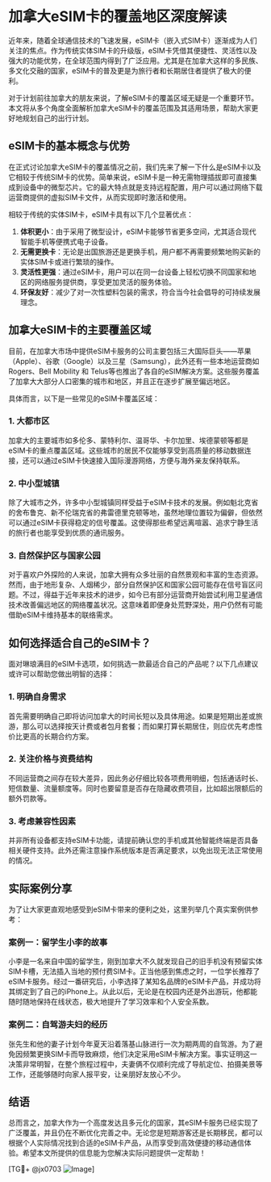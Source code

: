 # 加拿大eSIM卡的覆盖地区深度解读

近年来，随着全球通信技术的飞速发展，eSIM卡（嵌入式SIM卡）逐渐成为人们关注的焦点。作为传统实体SIM卡的升级版，eSIM卡凭借其便捷性、灵活性以及强大的功能优势，在全球范围内得到了广泛应用。尤其是在加拿大这样的多民族、多文化交融的国家，eSIM卡的普及更是为旅行者和长期居住者提供了极大的便利。

对于计划前往加拿大的朋友来说，了解eSIM卡的覆盖区域无疑是一个重要环节。本文将从多个角度全面解析加拿大eSIM卡的覆盖范围及其适用场景，帮助大家更好地规划自己的出行计划。

## eSIM卡的基本概念与优势

在正式讨论加拿大eSIM卡的覆盖情况之前，我们先来了解一下什么是eSIM卡以及它相较于传统SIM卡的优势。简单来说，eSIM卡是一种无需物理插拔即可直接集成到设备中的微型芯片。它的最大特点就是支持远程配置，用户可以通过网络下载运营商提供的虚拟SIM卡文件，从而实现即时激活和使用。

相较于传统的实体SIM卡，eSIM卡具有以下几个显著优点：

1. **体积更小**：由于采用了微型设计，eSIM卡能够节省更多空间，尤其适合现代智能手机等便携式电子设备。
2. **无需更换卡**：无论是出国旅游还是更换手机，用户都不再需要频繁地购买新的实体SIM卡或进行繁琐的操作。
3. **灵活性更强**：通过eSIM卡，用户可以在同一台设备上轻松切换不同国家和地区的网络服务提供商，享受更加灵活的服务体验。
4. **环保友好**：减少了对一次性塑料包装的需求，符合当今社会倡导的可持续发展理念。

## 加拿大eSIM卡的主要覆盖区域

目前，在加拿大市场中提供eSIM卡服务的公司主要包括三大国际巨头——苹果（Apple）、谷歌（Google）以及三星（Samsung），此外还有一些本地运营商如Rogers、Bell Mobility 和 Telus等也推出了各自的eSIM解决方案。这些服务覆盖了加拿大大部分人口密集的城市和地区，并且正在逐步扩展至偏远地区。

具体而言，以下是一些常见的eSIM卡覆盖区域：

### 1. 大都市区

加拿大的主要城市如多伦多、蒙特利尔、温哥华、卡尔加里、埃德蒙顿等都是eSIM卡的重点覆盖区域。这些城市的居民不仅能够享受到高质量的移动数据连接，还可以通过eSIM卡快速接入国际漫游网络，方便与海外亲友保持联系。

### 2. 中小型城镇

除了大城市之外，许多中小型城镇同样受益于eSIM卡技术的发展。例如魁北克省的舍布鲁克、新不伦瑞克省的弗雷德里克顿等地，虽然地理位置较为偏僻，但依然可以通过eSIM卡获得稳定的信号覆盖。这使得那些希望远离喧嚣、追求宁静生活的旅行者也能享受到优质的通讯服务。

### 3. 自然保护区与国家公园

对于喜欢户外探险的人来说，加拿大拥有众多壮丽的自然景观和丰富的生态资源。然而，由于地形复杂、人烟稀少，部分自然保护区和国家公园可能存在信号盲区问题。不过，得益于近年来技术的进步，如今已有部分运营商开始尝试利用卫星通信技术改善偏远地区的网络覆盖状况。这意味着即便身处荒野深处，用户仍然有可能借助eSIM卡维持基本的联络需求。

## 如何选择适合自己的eSIM卡？

面对琳琅满目的eSIM卡选项，如何挑选一款最适合自己的产品呢？以下几点建议或许可以帮助您做出明智的选择：

### 1. 明确自身需求

首先需要明确自己即将访问加拿大的时间长短以及具体用途。如果是短期出差或旅游，那么可以选择按天计费或者包月套餐；而如果打算长期居住，则应优先考虑性价比更高的长期合约方案。

### 2. 关注价格与资费结构

不同运营商之间存在较大差异，因此务必仔细比较各项费用明细，包括通话时长、短信数量、流量额度等。同时也要留意是否存在隐藏收费项目，比如超出限额后的额外罚款等。

### 3. 考虑兼容性因素

并非所有设备都支持eSIM卡功能，请提前确认您的手机或其他智能终端是否具备相关硬件支持。此外还需注意操作系统版本是否满足要求，以免出现无法正常使用的情况。

## 实际案例分享

为了让大家更直观地感受到eSIM卡带来的便利之处，这里列举几个真实案例供参考：

### 案例一：留学生小李的故事

小李是一名来自中国的留学生，刚到加拿大不久就发现自己的旧手机没有预留实体SIM卡槽，无法插入当地的预付费SIM卡。正当他感到焦虑之时，一位学长推荐了eSIM卡服务。经过一番研究后，小李选择了某知名品牌的eSIM卡产品，并成功将其绑定到了自己的iPhone上。从此以后，无论是在校园内还是外出游玩，他都能随时随地保持在线状态，极大地提升了学习效率和个人安全系数。

### 案例二：自驾游夫妇的经历

张先生和他的妻子计划今年夏天沿着落基山脉进行一次为期两周的自驾游。为了避免因频繁更换SIM卡而导致麻烦，他们决定采用eSIM卡解决方案。事实证明这一决策非常明智，在整个旅程过程中，夫妻俩不仅顺利完成了导航定位、拍摄美景等工作，还能够随时向家人报平安，让亲朋好友放心不少。

## 结语

总而言之，加拿大作为一个高度发达且多元化的国家，其eSIM卡服务已经实现了广泛覆盖，并且仍在不断优化完善之中。无论您是短期游客还是长期移民，都可以根据个人实际情况找到合适的eSIM卡产品，从而享受到高效便捷的移动通信体验。希望本文所提供的信息能为您解决实际问题提供一定帮助！

[TG💪+ @jx0703 ![Image](https://github.com/user-attachments/assets/dbca1d08-cadb-493c-b0ec-ad6f7a83f270)]